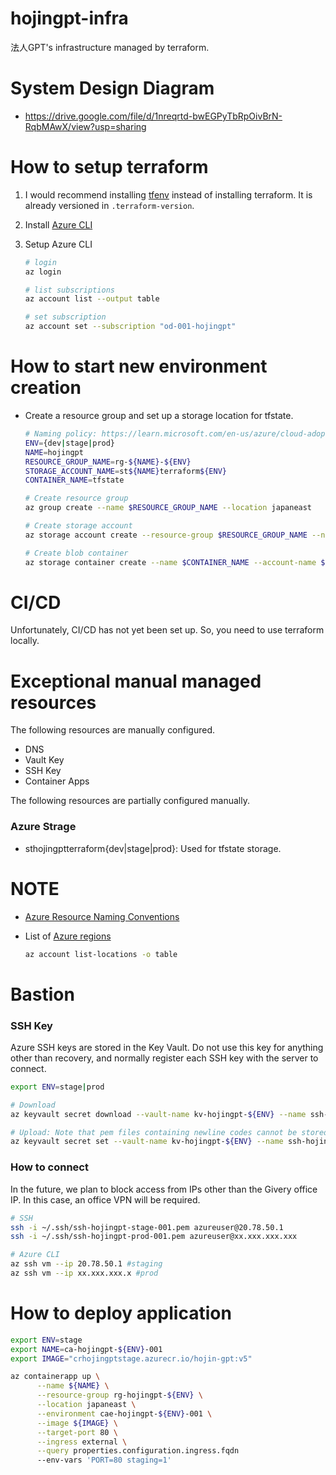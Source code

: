 # hojingpt-infra
法人GPT's infrastructure managed by terraform.

# System Design Diagram
- https://drive.google.com/file/d/1nreqrtd-bwEGPyTbRpOivBrN-RqbMAwX/view?usp=sharing

# How to setup terraform

1. I would recommend installing [tfenv](https://github.com/tfutils/tfenv) instead of installing terraform. It is already versioned in `.terraform-version`.
1. Install [Azure CLI](https://learn.microsoft.com/ja-jp/cli/azure/install-azure-cli)
1. Setup Azure CLI

    ```bash
    # login
    az login

    # list subscriptions
    az account list --output table

    # set subscription
    az account set --subscription "od-001-hojingpt"
    ```

# How to start new environment creation

- Create a resource group and set up a storage location for tfstate.

    ```bash
    # Naming policy: https://learn.microsoft.com/en-us/azure/cloud-adoption-framework/ready/azure-best-practices/resource-naming
    ENV={dev|stage|prod}
    NAME=hojingpt
    RESOURCE_GROUP_NAME=rg-${NAME}-${ENV}
    STORAGE_ACCOUNT_NAME=st${NAME}terraform${ENV}
    CONTAINER_NAME=tfstate

    # Create resource group
    az group create --name $RESOURCE_GROUP_NAME --location japaneast

    # Create storage account
    az storage account create --resource-group $RESOURCE_GROUP_NAME --name $STORAGE_ACCOUNT_NAME --sku Standard_LRS --encryption-services blob --allow-blob-public-access false

    # Create blob container
    az storage container create --name $CONTAINER_NAME --account-name $STORAGE_ACCOUNT_NAME
    ```

# CI/CD

Unfortunately, CI/CD has not yet been set up. So, you need to use terraform locally.

# Exceptional manual managed resources

The following resources are manually configured.
- DNS
- Vault Key
- SSH Key
- Container Apps

The following resources are partially configured manually.

### Azure Strage
- sthojingptterraform{dev|stage|prod}: Used for tfstate storage.

# NOTE
- [Azure Resource Naming Conventions](https://docs.microsoft.com/en-us/azure/cloud-adoption-framework/ready/azure-best-practices/resource-naming)
- List of [Azure regions](https://azure.microsoft.com/en-us/global-infrastructure/locations/)

   ```bash
   az account list-locations -o table
   ```

# Bastion

### SSH Key

Azure SSH keys are stored in the Key Vault.
Do not use this key for anything other than recovery, and normally register each SSH key with the server to connect.

```bash
export ENV=stage|prod

# Download
az keyvault secret download --vault-name kv-hojingpt-${ENV} --name ssh-hojingpt-${ENV}-001 --file "~/.ssh/ssh-hojingpt-${ENV}-001.pem"

# Upload: Note that pem files containing newline codes cannot be stored properly without cli.
az keyvault secret set --vault-name kv-hojingpt-${ENV} --name ssh-hojingpt-${ENV}-001 --file "~/.ssh/ssh-hojingpt-${ENV}-001.pem"
```

### How to connect

In the future, we plan to block access from IPs other than the Givery office IP. In this case, an office VPN will be required.

```bash
# SSH
ssh -i ~/.ssh/ssh-hojingpt-stage-001.pem azureuser@20.78.50.1
ssh -i ~/.ssh/ssh-hojingpt-prod-001.pem azureuser@xx.xxx.xxx.xxx

# Azure CLI
az ssh vm --ip 20.78.50.1 #staging
az ssh vm --ip xx.xxx.xxx.x #prod
```

# How to deploy application

```bash
export ENV=stage
export NAME=ca-hojingpt-${ENV}-001
export IMAGE="crhojingptstage.azurecr.io/hojin-gpt:v5"

az containerapp up \
      --name ${NAME} \
      --resource-group rg-hojingpt-${ENV} \
      --location japaneast \
      --environment cae-hojingpt-${ENV}-001 \
      --image ${IMAGE} \
      --target-port 80 \
      --ingress external \
      --query properties.configuration.ingress.fqdn
      --env-vars 'PORT=80 staging=1'
```
